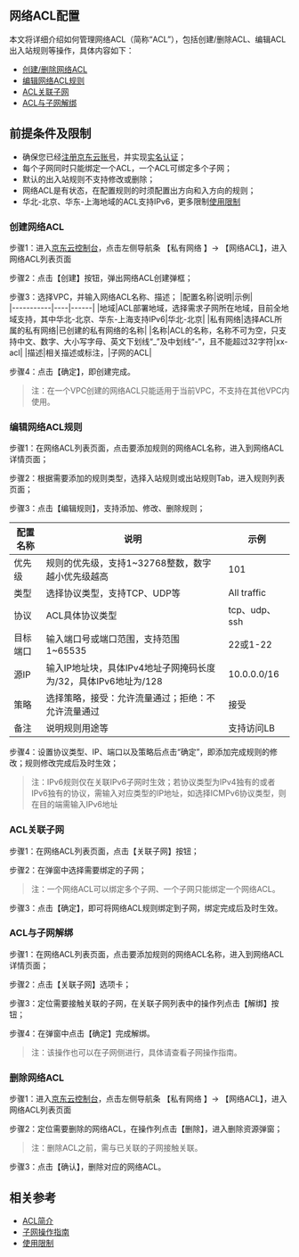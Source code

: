 ## **网络ACL配置**

本文将详细介绍如何管理网络ACL（简称“ACL”），包括创建/删除ACL、编辑ACL出入站规则等操作，具体内容如下：

- [创建/删除网络ACL](network-acl-configuration#user-content-1)
- [编辑网络ACL规则](network-acl-configuration#user-content-2)
- [ACL关联子网](network-acl-configuration#user-content-3)
- [ACL与子网解绑](network-acl-configuration#user-content-4)

## 前提条件及限制

- 确保您已经[注册京东云账号](https://user.jdcloud.com/register?returnUrl=https%3A%2F%2Fwww.jdcloud.com%2F)，并实现[实名认证](https://docs.jdcloud.com/cn/real-name-verification/introduction)；
- 每个子网同时只能绑定一个ACL，一个ACL可绑定多个子网；
- 默认的出入站规则不支持修改或删除；
- 网络ACL是有状态，在配置规则的时须配置出方向和入方向的规则；
- 华北-北京、华东-上海地域的ACL支持IPv6，更多限制[使用限制](../Introduction/Restrictions.md)

### **创建网络ACL**

<div id="user-content-1"> </div>

步骤1：进入[京东云控制台](https://console.jdcloud.com/overview)，点击左侧导航条 【私有网络 】-> 【网络ACL】，进入网络ACL列表页面

步骤2：点击【创建】按钮，弹出网络ACL创建弹框；

步骤3：选择VPC，并输入网络ACL名称、描述；
|配置名称|说明|示例|   
|-----------|----|------|
|地域|ACL部署地域，选择需求子网所在地域，目前全地域支持，其中华北-北京、华东-上海支持IPv6|华北-北京|
|私有网络|选择ACL所属的私有网络|已创建的私有网络的名称|
|名称|ACL的名称，名称不可为空，只支持中文、数字、大小写字母、英文下划线“_”及中划线“-”，且不能超过32字符|xx-acl|
|描述|相关描述或标注，|子网的ACL|

步骤4：点击【确定】，即创建完成。

> 注：在一个VPC创建的网络ACL只能适用于当前VPC，不支持在其他VPC内使用。



### **编辑网络ACL规则**

<div id="user-content-2"> </div>

步骤1：在网络ACL列表页面，点击要添加规则的网络ACL名称，进入到网络ACL详情页面；

步骤2：根据需要添加的规则类型，选择入站规则或出站规则Tab，进入规则列表页面；

步骤3：点击【编辑规则】，支持添加、修改、删除规则；

|配置名称|说明|示例|   
|-----------|----|------|
|优先级|规则的优先级，支持1~32768整数，数字越小优先级越高|101|
|类型|选择协议类型，支持TCP、UDP等|All traffic|
|协议|ACL具体协议类型|tcp、udp、ssh|
|目标端口|输入端口号或端口范围，支持范围1~65535|22或1-22|
|源IP|输入IP地址块，具体IPv4地址子网掩码长度为/32，具体IPv6地址为/128|10.0.0.0/16|
|策略|选择策略，接受：允许流量通过；拒绝：不允许流量通过|接受|
|备注|说明规则用途等|支持访问LB|

步骤4：设置协议类型、IP、端口以及策略后点击“确定”，即添加完成规则的修改；规则修改完成后及时生效；

> 注：IPv6规则仅在关联IPv6子网时生效；若协议类型为IPv4独有的或者IPv6独有的协议，需输入对应类型的IP地址，如选择ICMPv6协议类型，则在目的端需输入IPv6地址



### **ACL关联子网**

<div id="user-content-3"> </div>

步骤1：在网络ACL列表页面，点击【关联子网】按钮；

步骤2：在弹窗中选择需要绑定的子网；

> 注：一个网络ACL可以绑定多个子网、一个子网只能绑定一个网络ACL。

步骤3：点击【确定】，即可将网络ACL规则绑定到子网，绑定完成后及时生效。


### **ACL与子网解绑**

<div id="user-content-4"> </div>

步骤1：在网络ACL列表页面，点击要添加规则的网络ACL名称，进入到网络ACL详情页面；

步骤2：点击【关联子网】选项卡；

步骤3：定位需要接触关联的子网，在关联子网列表中的操作列点击【解绑】按钮；

步骤4：在弹窗中点击【确定】完成解绑。

> 注：该操作也可以在子网侧进行，具体请查看子网操作指南。


### 删除网络ACL

步骤1：进入[京东云控制台](https://console.jdcloud.com/overview)，点击左侧导航条 【私有网络 】-> 【网络ACL】，进入网络ACL列表页面

步骤2：定位需要删除的网络ACL，在操作列点击【删除】，进入删除资源弹窗；


> 注：删除ACL之前，需与已关联的子网接触关联。


步骤3：点击【确认】，删除对应的网络ACL。

## 相关参考

- [ACL简介](../Introduction/Features/Network-ACL-Features.md)
- [子网操作指南](Subnet-Configuration.md)
- [使用限制](../Introduction/Restrictions.md)

